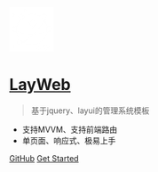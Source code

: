 ![logo](./logo.png)

# [LayWeb](/)

> 基于jquery、layui的管理系统模板

* 支持MVVM、支持前端路由
* 单页面、响应式、极易上手

[GitHub](https://gitee.com/whvse/LayWebPage)
[Get Started](#_1简介)